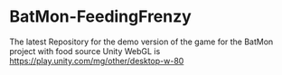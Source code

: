 # BatMon-FeedingFrenzy
The latest Repository for the demo version of the game for the BatMon project with food source
Unity WebGL is https://play.unity.com/mg/other/desktop-w-80
